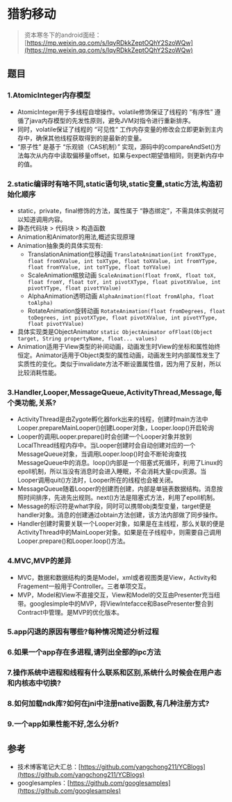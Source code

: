 # 猎豹移动

> 资本寒冬下的android面经：[https://mp.weixin.qq.com/s/IqyRDkkZeptOQhY2SzoWQw](https://mp.weixin.qq.com/s/IqyRDkkZeptOQhY2SzoWQw)

## 题目

### 1.AtomicInteger内存模型

- AtomicInteger用于多线程自增操作。volatile修饰保证了线程的 “有序性” 遵循了java内存模型的先发性原则，避免JVM对指令进行重新排序。
- 同时，volatile保证了线程的 “可见性“ 工作内存变量的修改会立即更新到主内存中，确保其他线程获取得到的是最新的变量。
- “原子性” 是基于 “乐观锁（CAS机制）” 实现，源码中的compareAndSet()方法每次从内存中读取偏移量offset，如果与expect期望值相同，则更新内存中的值。

### 2.static编译时有啥不同,static语句块,static变量,static方法,构造初始化顺序

- static，private，final修饰的方法，属性属于 “静态绑定”，不需具体实例就可以知道调用内容。
- 静态代码块 > 代码块 > 构造函数
- Animation和Animator的用法,概述实现原理
- Animation抽象类的具体实现有:
	- TranslationAnimation位移动画 `TranslateAnimation(int fromXType, float fromXValue, int toXType, float toXValue,
        int fromYType, float fromYValue, int toYType, float toYValue)`
	- ScaleAnimation缩放动画 `ScaleAnimation(float fromX, float toX, float fromY, float toY,
        int pivotXType, float pivotXValue, int pivotYType, float pivotYValue)`
	- AlphaAnimation透明动画 `AlphaAnimation(float fromAlpha, float toAlpha)`
	- RotateAnimation旋转动画 `RotateAnimation(float fromDegrees, float toDegrees, int pivotXType, float pivotXValue,
        int pivotYType, float pivotYValue)`
- 具体实现类是ObjectAnimator `static ObjectAnimator ofFloat(Object target, String propertyName, float... values)`
- Animation适用于View类型的补间动画，动画发生时View的坐标和属性始终恒定。Animator适用于Object类型的属性动画，动画发生时内部属性发生了实质性的变化。类似于invalidate方法不断设置属性值，因为用了反射，所以比较消耗性能。

### 3.Handler,Looper,MessageQueue,ActivityThread,Message,每个类功能,关系?

- ActivityThread是由Zygote孵化器fork出来的线程，创建时main方法中Looper.prepareMainLooper()创建Looper对象，Looper.loop()开启轮询
- Looper的调用Looper.prepare()时会创建一个Looper对象并放到LocalThread线程内存中。当Looper创建时会自动创建对应的一个MessageQueue对象，当调用Looper.loop()时会不断轮询查找MessageQueue中的消息。loop()内部是一个阻塞式死循环，利用了Linux的epoll机制，所以当没有消息时会进入睡眠，不会消耗大量cpu资源。当Looper调用quit()方法时，Looper所在的线程也会被关闭。
- MessageQueue随着Looper的创建而创建，内部是单链表数据结构。消息按照时间排序，先进先出规则。next()方法是阻塞式方法，利用了epoll机制。
- Message的标识符是what字段，同时可以携带obj类型变量，target便是handler对象。消息的创建通过obtain方法创建，该方法内部做了同步操作。
- Handler创建时需要关联一个Looper对象，如果是在主线程，那么关联的便是ActivityThread中的MainLooper对象。如果是在子线程中，则需要自己调用Looper.prepare()和Looper.loop()方法。

### 4.MVC,MVP的差异

- MVC，数据和数据结构的类是Model，xml或者视图类是View，Activity和Fragement一般用于Controller。三者单项交互。
- MVP，Model和View不直接交互，View和Model的交互由Presenter充当纽带。googlesimple中的MVP，将ViewIntefacce和BasePresenter整合到Contract中管理。是MVP的优化版本。

### 5.app闪退的原因有哪些?每种情况简述分析过程

### 6.如果一个app存在多进程,请列出全部的ipc方法

### 7.操作系统中进程和线程有什么联系和区别,系统什么时候会在用户态和内核态中切换?

### 8.如何加载ndk库?如何在jni中注册native函数,有几种注册方式?

### 9.一个app如果性能不好,怎么分析?

## 参考

- 技术博客笔记大汇总：[https://github.com/yangchong211/YCBlogs](https://github.com/yangchong211/YCBlogs)
- googlesamples：[https://github.com/googlesamples](https://github.com/googlesamples)

